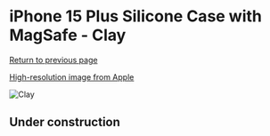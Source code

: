 # iPhone 15 Plus Silicone Case with MagSafe - Clay

[Return to previous page](/iphone_15)

[High-resolution image from Apple](https://store.storeimages.cdn-apple.com/8756/as-images.apple.com/is/MT133?wid=4500&hei=4500&fmt=png)

<div style="width: 512px"><img src="/almost_uncompressed/MT133.webp" alt="Clay"></div>

## Under construction
